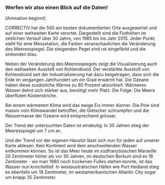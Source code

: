 ### Werfen wir also einen Blick auf die Daten!

[Animation beginnt]

CORRECTIV hat die 500 am besten dokumentierten Orte ausgewertet und auf einer weltweiten Karte verortet. Dargestellt sind die Fluthöhen im zeitlichen Verlauf über 30 Jahre, von 1985 bis ins Jahr 2015. Jeder Punkt steht für eine Messstation, die Farben veranschaulichen die Veränderung des Meeresspiegel. Die steigenden Pegel sind rot eingefärbt und die sinkenden blau.

Neben der Veränderung des Meeresspiegels zeigt die Visualisierung auch den weltweiten Ausstoß von Kohlendioxid. Der verstärkte Ausstoß von Kohlendioxid seit der Industrialisierung hat dazu beigetragen, dass sich die Erde im vergangen Jahrhundert um ein Grad erwärmt hat. Die Ozeane haben diese zusätzliche Wärme zu 80 Prozent absorbiert. Wärmeres Wasser dehnt sich stärker aus, benötigt mehr Platz. Die Folge: Die Meere überfluten Küstenstriche.

Bei einem wärmerem Klima wird das ewige Eis immer dünner. Die Pole sind massiv vom Klimawandel betroffen, die Gletscher schrumpfen und die Wassermasse der Ozeane wird entsprechend grösser.

Der Trend der untersuchten Daten ist eindeutig: In 30 Jahren stieg der Meeresspiegel um 7 cm an.

Und der Trend vor der eigenen Haustür lässt sich nun für jeden auf unserer Karte ablesen. Kein Kontinent wird dem anschwellenden Wasser entkommen können. So ist das Meer heute im südfranzösischen Marseille 20 Zentimeter höher als vor 30 Jahren, im deutschen Borkum sind es 18 Zentimeter - wo man 1980 noch trockenen Fußes stehen konnte, ist das Wasser nun knöcheltief. In westaustralischen Häfen wie Port Hedland stieg es ebenfalls um 18 Zentimeter, im westamerikanischen Atlantic City sogar um knapp 35 Zentimeter.
